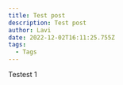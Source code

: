 ```yaml
---
title: Test post
description: Test post
author: Lavi
date: 2022-12-02T16:11:25.755Z
tags:
  - Tags
---
```

T﻿estest 1